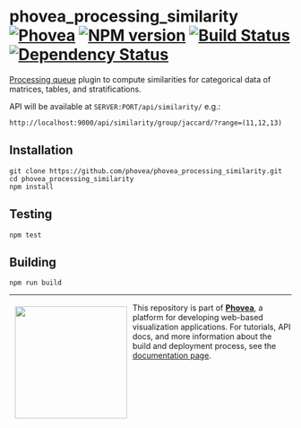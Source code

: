 phovea_processing_similarity [![Phovea][phovea-image]][phovea-url] [![NPM version][npm-image]][npm-url] [![Build Status][travis-image]][travis-url] [![Dependency Status][daviddm-image]][daviddm-url]
=====================

[Processing queue](https://github.com/phovea/phovea_processing_queue) plugin to compute similarities for categorical data of matrices, tables, and stratifications.

API will be available at `SERVER:PORT/api/similarity/` e.g.:
```
http://localhost:9000/api/similarity/group/jaccard/?range=(11,12,13)
```

Installation
------------

```
git clone https://github.com/phovea/phovea_processing_similarity.git
cd phovea_processing_similarity
npm install
```

Testing
-------

```
npm test
```

Building
--------

```
npm run build
```



***

<a href="https://caleydo.org"><img src="http://caleydo.org/assets/images/logos/caleydo.svg" align="left" width="200px" hspace="10" vspace="6"></a>
This repository is part of **[Phovea](http://phovea.caleydo.org/)**, a platform for developing web-based visualization applications. For tutorials, API docs, and more information about the build and deployment process, see the [documentation page](http://phovea.caleydo.org).


[phovea-image]: https://img.shields.io/badge/Phovea-Server%20Plugin-10ACDF.svg
[phovea-url]: https://phovea.caleydo.org
[npm-image]: https://badge.fury.io/js/phovea_processing_similarity.svg
[npm-url]: https://npmjs.org/package/phovea_processing_similarity
[travis-image]: https://travis-ci.org/phovea/phovea_processing_similarity.svg?branch=master
[travis-url]: https://travis-ci.org/phovea/phovea_processing_similarity
[daviddm-image]: https://david-dm.org/phovea/phovea_processing_similarity/status.svg
[daviddm-url]: https://david-dm.org/phovea/phovea_processing_similarity
